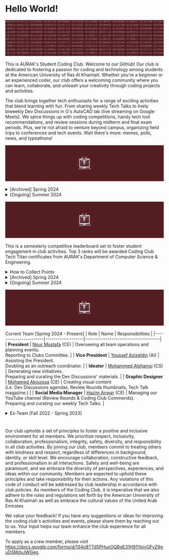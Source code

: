 # Hello World!
![](motto.gif)

This is AURAK's Student Coding Club. Welcome to our GitHub! Our club is dedicated to fostering a passion for coding and technology among students at the American University of Ras Al Khaimah. Whether you're a beginner or an experienced coder, our club offers a welcoming community where you can learn, collaborate, and unleash your creativity through coding projects and activities.

The club brings together tech enthusiasts for a range of exciting activities that blend learning with fun. From sharing weekly Tech Talks to lively biweekly Dev Discussions in G's AutoCAD lab (live streaming on Google Meets). We spice things up with coding competitions, handy tech tool recommendations, and review sessions during midterm and final exam periods. Plus, we're not afraid to venture beyond campus, organizing field trips to conferences and tech events. Wait there's more: memes, polls, news, and typeathons!

![](achievements.gif)

<details>
  <summary> [Archived] Spring 2024 </summary>

- [x] Renovate all of the club's brand graphics.
- [x] Establish an online presence on Github, YouTube, and Email.
- [x] Advertise vacant positions. (x3) 
- [x] Hire a new management team.
- [x] Acquire department faculty sponsors.
- [x] Establish Tech Talks: the weekly news, announcements, projects, polls, and memes post.
- [x] Establish Dev Discussions: 4 meet-ups per semester where we cover some extracurricular CS topics.
- [x] Establish Review Rounds: the YT review videos posted to aid students in preparing for their midterms and finals at AURAK.
- [x] [Winning Most Active Student Club Award.](cert.png)

**Total number of Tech Talks posted: 8** <br>
**Total number of Dev Discussions hosted: 2** <br>
**Total number of Review Rounds posted: 4** <br>
**Total number of events organized: 0** <br>
**Total amount of budget used: 0 AED** <br>
</details>

<details>
  <summary> [Ongoing] Summer 2024 </summary>

- [x] Hire a team of reviewers for Review Rounds.
- [x] Rebrand Tech Talk as a magazine. 

**Total number of Tech Talks posted: 1** <br>
**Total number of Dev Discussions hosted: 0** <br>
**Total number of Review Rounds posted: 2** <br>
**Total number of events organized: 0** <br>
**Total amount of budget used: 0 AED** <br>
</details>

![](techtitans.gif)

This is a semesterly competitive leaderboard set to foster student engagement in club activities. Top 3 ranks will be awarded Coding Club Tech Titan certificates from AURAK's Department of Computer Science & Engineering.

<details>
  <summary> How to Collect Points</summary>

- **(5 pts)** for voting on Tech Talk polls and submitting memes.
- **(10 pts)** for getting featured in the programming memes competition.
- **(10 pts)** for attending Dev Discussions.
- **(10 pts)** for engaging in any requested volunteering activities.
- **(15 pts)** for getting 1st place in typeathons.
- **(15 pts)** for getting 1st place in a mentimeter question.
- **(15 pts)** for participating in official coding club competitions.
- **(20 pts)** for submitting a project to showcase in Dev Discussions.
- **(25 pts)** for winning a 1st, 2nd, or 3rd place in official coding club competitions.
</details>

<details>
  <summary>[Archived] Spring 2024</summary>

| Rank | Member     |Major | Score |
|:----:|:----------:|:-----:|:-----:|
|🏆| **Ahmed Abuhajjaj**   | Artificial Intelligence | **55** |
|🥈| **Muhammad Mbarak**  | Artificial Intelligence | **40** |
|🥈| **Maram Sabri**  | Artificial Intelligence | **40** |
|🥉| **Abdulghani Sabbagh**  | Computer Engineering |**35** |
| **4**| **Zohaa Khan** | Mass Communication | **30** |
| **5**| **Fares Masarani**  | Artificial Intelligence | **20** |
| **5**| **Hinad Fransis**  | Artificial Intelligence |**20** |
| **6**| **Urita Sadallah**| Computer Science | **15** |
| **6**| **Abdullah Yousef**  | Computer Engineering| **15** |
| **6**| **Asma Aldhaibani**  | Computer Engineering | **15** |
| **7**| **Lina Abdalmajeed** | Artificial Intelligence | **10** |
| **7**|  **Abin Devarajan**  | Computer Engineering | **10** |
| **7**| **Nada Mohamed**  | Computer Engineering | **10** |
| **8**| **Kamel Mostafa**  |N/A| **5** |
| **8**| **Yousef Al Hayek**  | Artificial Intelligence | **5** |
| **8**| **Kirubel Mamo**  | Computer Science | **5** |
| **8**| **Abdelrahman Ahmed**  |N/A| **5** |
| **8**| **Aqsa Malik**  | Computer Science | **5** |
| **8**| **Ahaad Seif**  |N/A| **5** |

</details>

<details>
  <summary>[Ongoing] Summer 2024</summary>

| Rank | Member     | Major | Score |
|:----:|:----------:|:-----:|:-----:|
|🏆| **Abdulghani Sabbagh** | Computer Engineering | **65** |
|🥈| **Tia Othman**  | Artificial Intelligence | **10** | 
|🥈| **Zohaa Khan**  | Mass Communication | **10** |
|🥈| **Ahmed Abuhajjaj**   | Artificial Intelligence | **10** |
|🥈| **Maram Sabri**  | Artificial Intelligence |**10** |
|🥈| **Abdullah Yousef**  | Computer Engineering | **10** |
|🥈| **Ali Aldahmani**  | Artificial Intelligence | **10** |
|🥉| **Kamel Mostafa**  |N/A| **5** |
|🥉| **Mazen Eltawil**  | Artificial Intelligence | **5** |
|🥉| **Hassan Mashaal**  | Electrical Engineering | **5** |
|🥉| **Ahaad Seif**  |N/A| **5** |
|🥉| **Muhammad Mbarak**  | Artificial Intelligence | **5** |
|🥉| **Sulaiman Qeer**  | Artificial Intelligence | **5** |
|🥉| **Asma Aldhaibani**  | Computer Engineering | **5** |
|🥉| **Areeba Atique**  | Computer Science | **5** |
|🥉| **Abdulla Alshehhi**  | Artificial Intelligence | **5** |
|🥉| **Muhammed Shafi**  | Computer Engineering | **5** |
|🥉| **Maryam Abdelrahman**  |N/A| **5** |
|🥉| **Ahmed Salmi**  |N/A| **5** |
|🥉| **Noora Ali**  |N/A| **5** |
|🥉| **Muhammad Mustafa**  |N/A| **5** |
|🥉| **Hamda Alali**  | Artificial Intelligence | **5** |
|🥉| **Hasan Alshehhi**  |N/A| **5** |
|🥉| **Ahmed Albakr**  | Artificial Intelligence | **5** |
</details>

![](crew.gif)

Current Team [Spring 2024 - Present]
| Role                  | Name              | Responsibilities                    |
|-----------------------|-------------------|-------------------------------------|
| **President**         | [Nour Mostafa](https://github.com/Nour-MK)  (CE)    | Overseeing all team operations and planning events. <br> Reporting to Clubs Committee. |
| **Vice President**    | [Youssef Azizeldin](https://github.com/YoussefAzizeldin) (AI)      | Assisting the President. <br> Doubling as an outreach coordinator. |
| **Ideator**           | [Mohammed Alshamsi](https://github.com/M-Alshamsi) (CS) | Generating new initiatives. <br> Preparing and curating the Dev Discussions' materials. |
| **Graphic Designer**  | [Mohamed Abouissa](https://github.com/Mohamed-Abouissa) (CE)  | Creating visual content <br> (i.e. Dev Discussions agendas, Review Rounds thumbnails, Tech Talk magazine.) |
| **Social Media Manager** | [Hazim Anwar](https://github.com/win-x-u-r)  (CE)  | Managing our YouTube channel (Review Rounds & Coding Club Commends). <br> Preparing and curating our weekly Tech Talks. |

<details>
  <summary>Ex-Team [Fall 2022 - Spring 2023]</summary>

| Role               | Name             | Responsibilities                       |
|--------------------|------------------|----------------------------------------|
| **President**      | Hinad Fransis    | Overseeing all operations and strategy. |
| **Vice President** | Ghaleb Aldoboni  | Assisting the President and managing internal affairs. |
| **Executive**      | Mai Mansour      | Executing strategic plans and projects. |
| **Executive**      | Mazin Khider     | Supporting the implementation of initiatives. |

</details>
  
#

Our club upholds a set of principles to foster a positive and inclusive environment for all members. We prioritize respect, inclusivity, collaboration, professionalism, integrity, safety, diversity, and responsibility in all club activities. By joining our club, members commit to treating others with kindness and respect, regardless of differences in background, identity, or skill level. We encourage collaboration, constructive feedback, and professionalism in all interactions. Safety and well-being are paramount, and we embrace the diversity of perspectives, experiences, and ideas within our community. Members are expected to uphold these principles and take responsibility for their actions. Any violations of this code of conduct will be addressed by club leadership in accordance with club policies. As members of the Coding Club, it is imperative that we also adhere to the rules and regulations set forth by the American University of Ras Al Khaimah as well as embrace the cultural values of the United Arab Emirates.

We value your feedback! If you have any suggestions or ideas for improving the coding club's activities and events, please share them by reaching out to us. Your input helps our team enhance the club experience for all members.

To apply as a crew member, please visit https://docs.google.com/forms/d/134o8TTd5PHuxOQBgE31H91YpiyGFyZ9guDSMdyJWGeg.
